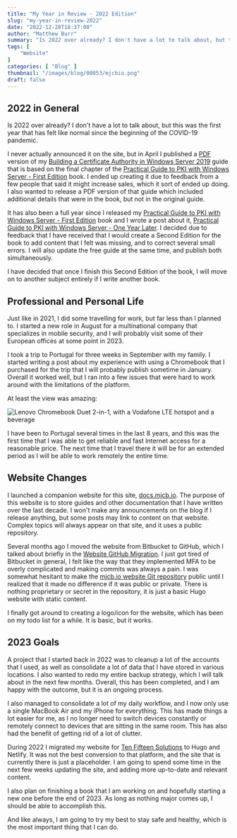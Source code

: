 ```yaml
---
title: "My Year in Review - 2022 Edition"
slug: "my-year-in-review-2022"
date: "2022-12-28T18:37:00"
author: "Matthew Burr"
summary: "Is 2022 over already? I don't have a lot to talk about, but this was the first year that has felt like normal since the beginning of the COVID-19 pandemic."
tags: [
    "Website"
]
categories: [ "Blog" ]
thumbnail: "/images/blog/00053/mjcbio.png"
draft: false
---
```


## 2022 in General ##

Is 2022 over already? I don't have a lot to talk about, but this was the first year that has felt like normal since the beginning of the COVID-19 pandemic.

I never actually announced it on the site, but in April I published a [PDF](/publications/building-a-certificate-authority-in-windows-server-2019/) version of my [Building a Certificate Authority in Windows Server 2019](/blog/2020/03/09/certificate-authority-windows-server-2019/) guide that is based on the final chapter of the [Practical Guide to PKI with Windows Server - First Edition](/publications/practical-guide-to-pki-with-windows-server-first-edition/) book. I ended up creating it due to feedback from a few people that said it might increase sales, which it sort of ended up doing. I also wanted to release a PDF version of that guide which included additional details that were in the book, but not in the original guide.

It has also been a full year since I released my [Practical Guide to PKI with Windows Server - First Edition](/publications/practical-guide-to-pki-with-windows-server-first-edition/) book and I wrote a post about it, [Practical Guide to PKI with Windows Server - One Year Later](/blog/2022/09/27/practical-guide-to-pki-with-windows-server-one-year-later/). I decided due to feedback that I have received that I would create a Second Edition for the book to add content that I felt was missing, and to correct several small errors. I will also update the free guide at the same time, and publish both simultaneously.

I have decided that once I finish this Second Edition of the book, I will move on to another subject entirely if I write another book.

## Professional and Personal Life ##

Just like in 2021, I did some travelling for work, but far less than I planned to. I started a new role in August for a multinational company that specializes in mobile security, and I will probably visit some of their European offices at some point in 2023.

I took a trip to Portugal for three weeks in September with my family. I started writing a post about my experience with using a Chromebook that I purchased for the trip that I will probably publish sometime in January. Overall it worked well, but I ran into a few issues that were hard to work around with the limitations of the platform.

At least the view was amazing:

![Lenovo Chromebook Duet 2-in-1, with a Vodafone LTE hotspot and a beverage](/images/blog/00053/chromebook-portugal.jpg "Lenovo Chromebook Duet 2-in-1, with a Vodafone LTE hotspot and a beverage")

I have been to Portugal several times in the last 8 years, and this was the first time that I was able to get reliable and fast Internet access for a reasonable price. The next time that I travel there it will be for an extended period as I will be able to work remotely the entire time.

## Website Changes ##

I launched a companion website for this site, [docs.mjcb.io](https://docs.mjcb.io/). The purpose of this website is to store guides and other documentation that I have written over the last decade. I won't make any announcements on the blog if I release anything, but some posts may link to content on that website. Complex topics will always appear on that site, and it uses a public repository.

Several months ago I moved the website from Bitbucket to GitHub, which I talked about briefly in the [Website GitHub Migration](/blog/2022/11/03/website-github-migration/). I just got tired of Bitbucket in general, I felt like the way that they implemented MFA to be overly complicated and making commits was always a pain. I was somewhat hesitant to make the [mjcb.io website Git repository](https://github.com/matthew-tfs/mjcb.io) public until I realized that it made no difference if it was public or private. There is nothing proprietary or secret in the repository, it is just a basic Hugo website with static content.

I finally got around to creating a logo/icon for the website, which has been on my todo list for a while. It is basic, but it works.

## 2023 Goals ##

A project that I started back in 2022 was to cleanup a lot of the accounts that I used, as well as consolidate a lot of data that I have stored in various locations. I also wanted to redo my entire backup strategy, which I will talk about in the next few months. Overall, this has been completed, and I am happy with the outcome, but it is an ongoing process.

I also managed to consolidate a lot of my daily workflow, and I now only use a single MacBook Air and my iPhone for everything. This has made things a lot easier for me, as I no longer need to switch devices constantly or remotely connect to devices that are sitting in the same room. This has also had the benefit of getting rid of a lot of clutter.

During 2022 I migrated my website for [Ten Fifteen Solutions](https://tenfifteen.ca/) to Hugo and Netlify. It was not the best conversion to that platform, and the site that is currently there is just a placeholder. I am going to spend some time in the next few weeks updating the site, and adding more up-to-date and relevant content.

I also plan on finishing a book that I am working on and hopefully starting a new one before the end of 2023. As long as nothing major comes up, I should be able to accomplish this.

And like always, I am going to try my best to stay safe and healthy, which is the most important thing that I can do.
